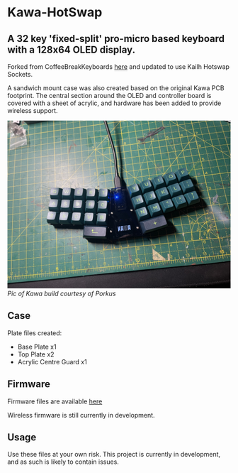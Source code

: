 # Kawa-HotSwap
## A 32 key 'fixed-split' pro-micro based keyboard with a 128x64 OLED display.

Forked from CoffeeBreakKeyboards [here](https://github.com/CoffeeBreakKeyboards/kawa) and updated to use Kailh Hotswap Sockets. 

A sandwich mount case was also created based on the original Kawa PCB footprint. The central section around the OLED and controller board is covered with a sheet of acrylic, and hardware has been added to provide wireless support. 


![](images/kawa.jpg)
*Pic of Kawa build courtesy of Porkus*

## Case
Plate files created:
 - Base Plate x1
 - Top Plate x2
 - Acrylic Centre Guard x1

## Firmware

Firmware files are available [here](https://github.com/sofubi/qmk_firmware/tree/kawa/rev0.1/keyboards/handwired/kawa)

Wireless firmware is still currently in development.

## Usage

Use these files at your own risk. This project is currently in development, and as such is likely to contain issues. 

